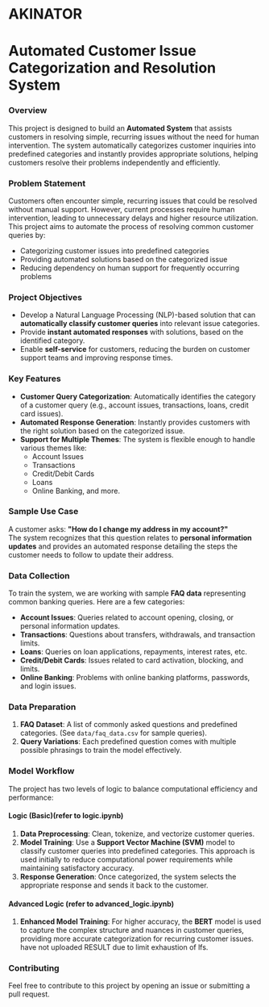 
# AKINATOR

# Automated Customer Issue Categorization and Resolution System

### Overview
This project is designed to build an **Automated System** that assists customers in resolving simple, recurring issues without the need for human intervention. The system automatically categorizes customer inquiries into predefined categories and instantly provides appropriate solutions, helping customers resolve their problems independently and efficiently.

### **Problem Statement**
Customers often encounter simple, recurring issues that could be resolved without manual support. However, current processes require human intervention, leading to unnecessary delays and higher resource utilization. This project aims to automate the process of resolving common customer queries by:
- Categorizing customer issues into predefined categories
- Providing automated solutions based on the categorized issue
- Reducing dependency on human support for frequently occurring problems

### **Project Objectives**
- Develop a Natural Language Processing (NLP)-based solution that can **automatically classify customer queries** into relevant issue categories.
- Provide **instant automated responses** with solutions, based on the identified category.
- Enable **self-service** for customers, reducing the burden on customer support teams and improving response times.

### **Key Features**
- **Customer Query Categorization**: Automatically identifies the category of a customer query (e.g., account issues, transactions, loans, credit card issues).
- **Automated Response Generation**: Instantly provides customers with the right solution based on the categorized issue.
- **Support for Multiple Themes**: The system is flexible enough to handle various themes like:
  - Account Issues
  - Transactions
  - Credit/Debit Cards
  - Loans
  - Online Banking, and more.
  
### **Sample Use Case**
A customer asks: **"How do I change my address in my account?"**  
The system recognizes that this question relates to **personal information updates** and provides an automated response detailing the steps the customer needs to follow to update their address.

### **Data Collection**
To train the system, we are working with sample **FAQ data** representing common banking queries. Here are a few categories:
- **Account Issues**: Queries related to account opening, closing, or personal information updates.
- **Transactions**: Questions about transfers, withdrawals, and transaction limits.
- **Loans**: Queries on loan applications, repayments, interest rates, etc.
- **Credit/Debit Cards**: Issues related to card activation, blocking, and limits.
- **Online Banking**: Problems with online banking platforms, passwords, and login issues.

### **Data Preparation**
1. **FAQ Dataset**: A list of commonly asked questions and predefined categories. (See `data/faq_data.csv` for sample queries).
2. **Query Variations**: Each predefined question comes with multiple possible phrasings to train the model effectively.

### **Model Workflow**

The project has two levels of logic to balance computational efficiency and performance:

#### **Logic (Basic)(refer to logic.ipynb)**
1. **Data Preprocessing**: Clean, tokenize, and vectorize customer queries.
2. **Model Training**: Use a **Support Vector Machine (SVM)** model to classify customer queries into predefined categories. This approach is used initially to reduce computational power requirements while maintaining satisfactory accuracy.
3. **Response Generation**: Once categorized, the system selects the appropriate response and sends it back to the customer.

#### **Advanced Logic (refer to advanced_logic.ipynb)**
1. **Enhanced Model Training**: For higher accuracy, the **BERT** model is used to capture the complex structure and nuances in customer queries, providing more accurate categorization for recurring customer issues. have not uploaded RESULT due to limit exhaustion of lfs.

### **Contributing**
Feel free to contribute to this project by opening an issue or submitting a pull request.

